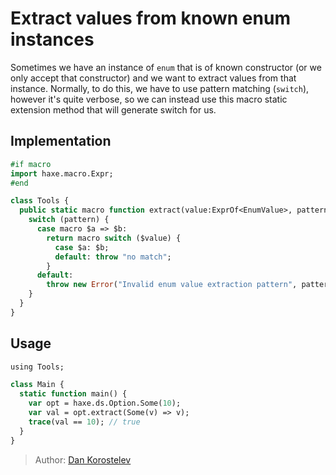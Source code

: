 [tags]: / "enum,pattern-matching,macro-function"

# Extract values from known enum instances

Sometimes we have an instance of `enum` that is of known constructor (or we only accept that constructor) and we
want to extract values from that instance. Normally, to do this, we have to use pattern matching (`switch`), however
it's quite verbose, so we can instead use this macro static extension method that will generate switch for us.

## Implementation

```haxe
#if macro
import haxe.macro.Expr;
#end

class Tools {
  public static macro function extract(value:ExprOf<EnumValue>, pattern:Expr):Expr {
    switch (pattern) {
      case macro $a => $b:
        return macro switch ($value) {
          case $a: $b;
          default: throw "no match";
        }
      default:
        throw new Error("Invalid enum value extraction pattern", pattern.pos);
    }
  }
}
```

## Usage

```haxe
using Tools;

class Main {
  static function main() {
    var opt = haxe.ds.Option.Some(10);
    var val = opt.extract(Some(v) => v);
    trace(val == 10); // true
  }
}
```

> Author: [Dan Korostelev](https://github.com/nadako)
